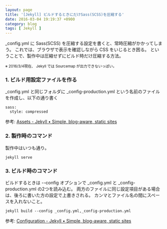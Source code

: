```yaml
---
layout: page
title: '[Jekyll] ビルドするときにだけSass(SCSS)を圧縮する'
date: 2016-03-04 19:19:37 +0900
category: blog
tags: [ Jekyll ]
---
```


_config.yml に Sass(SCSS) を圧縮する設定を書くと、常時圧縮がかかってしまう。
これでは、ブラウザで表示を確認しながら CSS をいじるとき困る。
ということで、製作中は圧縮せずにビルド時だけ圧縮する方法。

<small>※ 2016/3/4現在、 Jekyll では Sourcemap が出力できないっぽい。</small>

### 1. ビルド用設定ファイルを作る

_config.yml と同じフォルダに
_config-production.yml という名前のファイルを作成し、以下の通り書く

    sass:
      style: compressed

参考: 
<a href="https://jekyllrb.com/docs/assets/#sassscss" target="_blank">Assets - Jekyll • Simple, blog-aware, static sites</a>

### 2. 製作時のコマンド

製作中はいつも通り。

    jekyll serve

### 3. ビルド時のコマンド

ビルドするときは --config オプションで _config.yml と _config-production.yml の2つを読み込む。
両方のファイルに同じ設定項目がある場合は、後ろに書いた方の設定で上書きされる。
カンマとファイル名の間にスペースを入れないこと。

    jekyll build --config _config.yml,_config-production.yml

参考: 
<a href="https://jekyllrb.com/docs/configuration/#build-command-options" target="_blank">Configuration - Jekyll • Simple, blog-aware, static sites</a>
